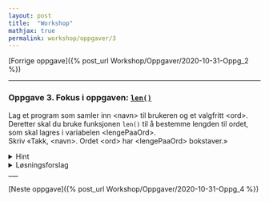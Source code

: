 ```yaml
---
layout: post
title:  "Workshop"
mathjax: true
permalink: workshop/oppgaver/3
---
```

[Forrige oppgave]({% post_url Workshop/Oppgaver/2020-10-31-Oppg_2  %})

___
### Oppgave 3. Fokus i oppgaven: [``len()``](https://www.w3schools.com/python/ref_func_len.asp)
Lag et program som samler inn \<navn\> til brukeren og et valgfritt \<ord\>. Deretter skal du bruke funksjonen ``len()`` til å bestemme lengden til ordet, som skal lagres i variabelen \<lengePaaOrd\>. \
Skriv «Takk, \<navn\>. Ordet \<ord\> har \<lengePaaOrd\> bokstaver.»

<details>

<summary>Hint</summary>
<p>
For å kombinere to ulike datatyper, som 'string' og 'float' i print-funksjonen, kan man skrive 'f' før anførselstegnene og skrive variablene som skal med i krøllparentes { } der du vil ha de i tekststrengen.
</p>

</details>

<details>
<summary>Løsningsforslag</summary>
<p>
{% highlight python linenos %}

navn = input("Hva heter du? \n")
ord = input("Skriv inn et valgfritt ord: \n")
lengePaaOrd = len(ord)

print(f"Takk, {navn}. Ordet {ord} har {lengePaaOrd} bokstaver.")
{% endhighlight %}
</p>
</details>
___

[Neste oppgave]({% post_url Workshop/Oppgaver/2020-10-31-Oppg_4 %})